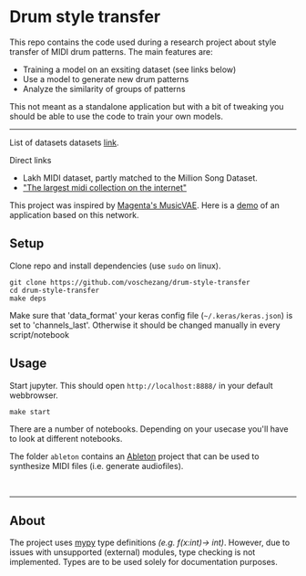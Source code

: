 # Drum style transfer

This repo contains the code used during a research project about style transfer of MIDI drum patterns.
The main features are:
- Training a model on an exsiting dataset (see links below)
- Use a model to generate new drum patterns
- Analyze the similarity of groups of patterns

This not meant as a standalone application but with a bit of tweaking you should be able to use the code to train your own models.

<hr>

List of datasets datasets [link](https://github.com/midi-ld/machine-readable-datasets).

Direct links
 - Lakh MIDI dataset, partly matched to the Million Song Dataset.
 - [ "The largest midi collection on the internet" ](https://www.reddit.com/r/WeAreTheMusicMakers/comments/3anwu8/the_drum_percussion_midi_archive_800k/)

This project was inspired by [Magenta's MusicVAE](https://magenta.tensorflow.org/music-vae). Here is a [demo](https://experiments.withgoogle.com/ai/beat-blender/view/) of an application based on this network.


## Setup

Clone repo and install dependencies (use `sudo` on linux).
```
git clone https://github.com/voschezang/drum-style-transfer
cd drum-style-transfer
make deps
```

Make sure that 'data_format' your keras config file (`~/.keras/keras.json`) is set to 'channels_last'. Otherwise it should be changed manually in every script/notebook

## Usage

Start jupyter. This should open `http://localhost:8888/` in your default webbrowser.
```
make start
```
There are a number of notebooks. Depending on your usecase you'll have to look at different notebooks.

The folder `ableton` contains an [Ableton](https://www.ableton.com/en/) project that can be used to synthesize MIDI files (i.e. generate audiofiles).

<br/>
<hr/>

## About

The project uses [mypy](https://github.com/python/mypy) type definitions _(e.g. f(x:int)-> int)_. However, due to issues with unsupported (external) modules, type checking is not implemented. Types are to be used solely for documentation purposes.
